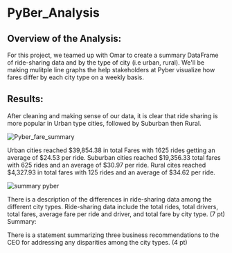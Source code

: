 # PyBer_Analysis

## Overview of the Analysis:

For this project, we teamed up with Omar to create a summary DataFrame of ride-sharing data and by the type of city (i.e urban, rural). We'll be making mulitple line graphs the help stakeholders at Pyber visualize how fares differ by each city type on a weekly basis. 


## Results: 

After cleaning and making sense of our data, it is clear that ride sharing is more popular in Urban type cities, followed by Suburban then Rural. 

![Pyber_fare_summary](https://user-images.githubusercontent.com/99618784/161388277-260a62ee-f88f-4073-b01f-8ebe335ec167.png)

Urban cities reached $39,854.38 in total Fares with 1625 rides getting an average of $24.53 per ride. Suburban cities reached $19,356.33 total fares with 625 rides and an average of $30.97 per ride. Rural cites reached $4,327.93 in total fares with 125 rides and an average of $34.62 per ride. 

![summary pyber](https://user-images.githubusercontent.com/99618784/161389091-ae402349-002c-4c63-aee3-7b6675b628be.PNG)


There is a description of the differences in ride-sharing data among the different city types. Ride-sharing data include the total rides, total drivers, total fares, average fare per ride and driver, and total fare by city type. (7 pt)
Summary:

There is a statement summarizing three business recommendations to the CEO for addressing any disparities among the city types. (4 pt)
